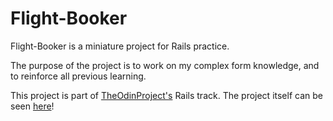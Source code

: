 # Flight-Booker
Flight-Booker is a miniature project for Rails practice.

The purpose of the project is to work on my complex form knowledge, and to reinforce all previous learning.

This project is part of [TheOdinProject's](http://www.theodinproject.com) Rails track.
The project itself can be seen [here](https://www.theodinproject.com/courses/ruby-on-rails/lessons/building-advanced-forms?ref=lnav)!
